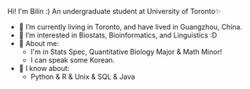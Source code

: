 
Hi! I'm Bilin :) An undergraduate student at University of Toronto✨

- 🔭 I’m currently living in Toronto, and have lived in Guangzhou, China.
- 🌱 I’m interested in Biostats, Bioinformatics, and Linguistics :D
- 🤔 About me:
  - I'm in Stats Spec, Quantitative Biology Major & Math Minor!
  - I can speak some Korean.
- 💬 I know about:
  - Python & R & Unix & SQL & Java

